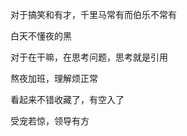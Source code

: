 对于搞笑和有才，千里马常有而伯乐不常有

白天不懂夜的黑

对于在干嘛，在思考问题，思考就是引用

熬夜加班，理解烦正常

看起来不错收藏了，有空入了 

受宠若惊，领导有方

































































































